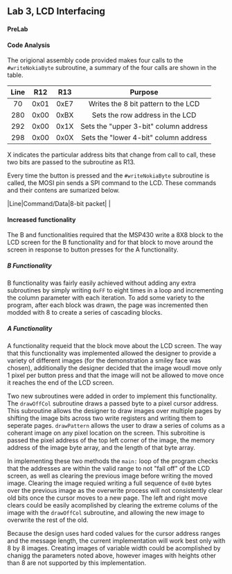 ## Lab 3, LCD Interfacing

#### PreLab

#### Code Analysis

The origional assembly code provided makes four calls to the `#writeNokiaByte` 
subroutine, a summary of the four calls are shown in the table.

|Line|R12|R13|Purpose|
|:-:|:-:|:-:|:-:|
|70|0x01|0xE7|Writes the 8 bit pattern to the LCD|
|280|0x00|0xBX|Sets the row address in the LCD|
|292|0x00|0x1X|Sets the "upper 3-bit" column address|
|298|0x00|0x0X|Sets the "lower 4-bit" column address|
X indicates the particular address bits that change from call to call, these
two bits are passed to the subroutine as R13.

Every time the button is pressed and the `#writeNokiaByte` subroutine is called,
the MOSI pin sends a SPI command to the LCD. These commands and their contens 
are sumarized below.

|Line|Command/Data|8-bit packet|
|

#### Increased functionality

The B and functionalities required that the MSP430 write a 8X8 block to the LCD
screen for the B functionality and for that block to move around the screen
in response to button presses for the A functionality.

##### B Functionality

B functionality was fairly easily achieved without adding any extra subroutines
by simply writing `0xFF` to eight times in a loop and incrementing the column
parameter with each iteration. To add some variety to the program, after each
block was drawn, the page was incremented then modded with 8 to create a series
of cascading blocks.

##### A Functionality

A functionality requeid that the block move about the LCD screen. The way that
this functionality was implemented allowed the designer to provide a variety of
different images (for the demonstration a smiley face was chosen), additionally
the designer decided that the image woudl move only 1 pixel per button press 
and that the image will not be allowed to move once it reaches the end of the
LCD screen.

Two new subroutines were added in order to implement this functionality. The
`drawOffCol` subroutine draws a passed byte to a pixel cursor address. This 
subroutine allows the designer to draw images over multiple pages by shifting
the image bits across two write registers and writing them to seperate pages.
`drawPattern` allows the user to draw a series of colums as a coherant image on
any pixel location on the screen. This subroitine is passed the pixel address
of the top left corner of the image, the memory address of the image byte array,
and the length of that byte array.

In implementing these two methods the `main:` loop of the program checks that
the addresses are within the valid range to not "fall off" of the LCD screen, 
as well as clearing the previous image before writing the moved image. Clearing
the image requied writing a full sequence of `0x00` bytes over the previous 
image as the overwrite process will not consistently clear old bits once the 
cursor moves to a new page. The left and right move clears could be easily
acomplished by clearing the extreme colums of the image with the `drawOffCol`
subroutine, and allowing the new image to overwrite the rest of the old. 

Because the design uses hard coded values for the cursor address ranges and the
message length, the current implementation will work best only with 8 by 8
images. Creating images of variable width could be acomplished by chanigg the
parameters noted above, however images with heights other than 8 are not 
supported by this implementation.
